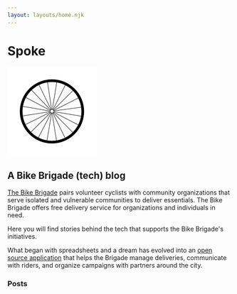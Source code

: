 ```yaml
---
layout: layouts/home.njk
---
```


<!-- <div class="illo-container">
  <img src="public/assets/bikebrigade_logo.png" class="illustration" alt="Bike Brigade's logo">
  <svg xmlns="http://www.w3.org/2000/svg" class="illustration" fill="none" viewBox="0 0 24 24" stroke="currentColor">
    <path stroke-linecap="round" stroke-linejoin="round" stroke-width="2" d="M10 20l4-16m4 4l4 4-4 4M6 16l-4-4 4-4" />
  </svg>
</div> -->

<div class="hero"
>
  <div class="subhero">
    <h1>Spoke </h1>
    <div id="track">
      <img src="public/assets/bike_wheel.svg" id="spoke-image" alt="bike wheel by Dylan Bissonette from the Noun Project">
    </div>
  </div>
  <h2>A Bike Brigade (tech) blog</h2>
</div>

<a href="https://www.bikebrigade.ca/" target="_blank">The Bike Brigade</a> pairs volunteer cyclists with community organizations that serve isolated and vulnerable communities to deliver essentials. The Bike Brigade offers free delivery service for organizations and individuals in need.

Here you will find stories behind the tech that supports the Bike Brigade's initiatives.

What began with spreadsheets and a dream has evolved into an <a href="https://github.com/bikebrigade/dispatch" target="_blank"> open source application</a> that helps the Brigade manage deliveries, communicate with riders, and organize campaigns with partners around the city.

### Posts
